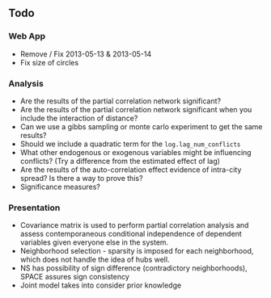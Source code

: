 ## Todo

### Web App

* Remove / Fix 2013-05-13 & 2013-05-14
* Fix size of circles

### Analysis

* Are the results of the partial correlation network significant?
* Are the results of the partial correlation network significant when you include the interaction of distance?
* Can we use a gibbs sampling or monte carlo experiment to get the same results?
* Should we include a quadratic term for the `log.lag_num_conflicts`
* What other endogenous or exogenous variables might be influencing conflicts? (Try a difference from the estimated effect of lag)
* Are the results of the auto-correlation effect evidence of intra-city spread? Is there a way to prove this?
* Significance measures?

### Presentation

* Covariance matrix is used to perform partial correlation analysis and assess contemporaneous conditional independence of dependent variables given everyone else in the system.
* Neighborhood selection - sparsity is imposed for each neighborhood, which does not handle the idea of hubs well.
* NS has possibility of sign difference (contradictory neighborhoods), SPACE assures sign consistency
* Joint model takes into consider prior knowledge

